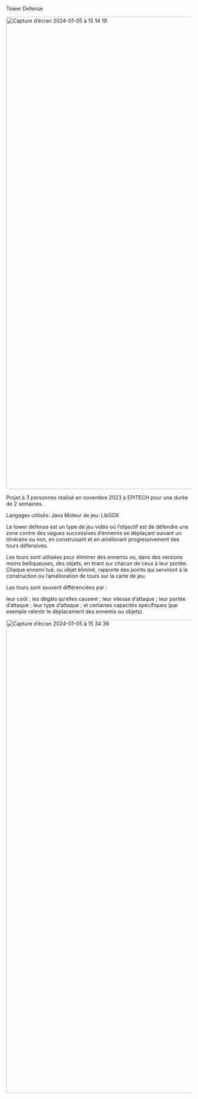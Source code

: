 Tower Defense 

<img width="1277" alt="Capture d’écran 2024-01-05 à 15 14 19" src="https://github.com/kvn-chn/tower-defense/assets/139592148/1f15bc70-0352-4efc-91ce-13ec337222c8">


Projet à 3 personnes réalisé en novembre 2023 à EPITECH pour une durée de 2 semaines.

Langages utilisés: Java
Moteur de jeu: LibGDX

Le tower defense est un type de jeu vidéo où l’objectif est de défendre une zone contre des vagues successives d’ennemis se déplaçant suivant un itinéraire ou non, en construisant et en améliorant progressivement des tours défensives.

Les tours sont utilisées pour éliminer des ennemis ou, dans des versions moins belliqueuses, des objets, en tirant sur chacun de ceux à leur portée. Chaque ennemi tué, ou objet éliminé, rapporte des points qui serviront à la construction ou l’amélioration de tours sur la carte de jeu.

Les tours sont souvent différenciées par :

leur coût ;
les dégâts qu’elles causent ;
leur vitesse d’attaque ;
leur portée d’attaque ;
leur type d’attaque ;
et certaines capacités spécifiques (par exemple ralentir le déplacement des ennemis ou objets).

<img width="1280" alt="Capture d’écran 2024-01-05 à 15 34 36" src="https://github.com/kvn-chn/tower-defense/assets/139592148/9976a01d-024b-48ea-ab60-5ad148de51b8">

